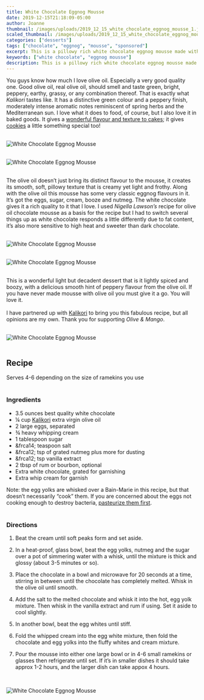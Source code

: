```yaml
---
title: White Chocolate Eggnog Mousse
date: 2019-12-15T21:18:09-05:00
author: Joanne
thumbnail: /images/uploads/2019_12_15_white_chocolate_eggnog_mousse_1.jpg
scaled_thumbnail: /images/uploads/2019_12_15_white_chocolate_eggnog_mousse_0.jpg
categories: ["desserts"]
tags: ["chocolate", "eggnog", "mousse", "sponsored"]
excerpt: This is a pillowy rich white chocolate eggnog mousse made with luscious fruity olive oil
keywords: ["white chocolate", "eggnog mousse"]
description: This is a pillowy rich white chocolate eggnog mousse made with luscious fruity olive oil
---
```


You guys know how much I love olive oil. Especially a very good quality one. Good olive oil, real olive oil, should smell and taste green, bright, peppery, earthy, grassy, or any combination thereof. That is exactly what _Kalikori_ tastes like. It has a distinctive green colour and a peppery finish, moderately intense aromatic notes reminiscent of spring herbs and the Mediterranean sun. I love what it does to food, of course, but I also love it in baked goods. It gives a [wonderful flavour and texture to cakes](https://www.oliveandmango.com/vegan-chocolate-olive-oil-cake-with-olive-oil-frosting/); it gives [cookies](https://www.oliveandmango.com/salted-olive-oil-chocolate-chunk-cookies-with-almonds/) a little something special too! 
</br>
</br>

![White Chocolate Eggnog Mousse](/images/uploads/2019_12_15_white_chocolate_eggnog_mousse_2.jpg)
</br>
</br>

![White Chocolate Eggnog Mousse](/images/uploads/2019_12_15_white_chocolate_eggnog_mousse_3.jpg)
</br>
</br>

The olive oil doesn’t just bring its distinct flavour to the mousse, it creates its smooth, soft, pillowy texture that is creamy yet light and frothy. Along with the olive oil this mousse has some very classic eggnog flavours in it. It’s got the eggs, sugar, cream, booze and nutmeg. The white chocolate gives it a rich quality to it that I love. I used _Nigella Lawson’s_ recipe for olive oil chocolate mousse as a basis for the recipe but I had to switch several things up as white chocolate responds a little differently due to fat content, it’s also more sensitive to high heat and sweeter than dark chocolate. 
</br>
</br>

![White Chocolate Eggnog Mousse](/images/uploads/2019_12_15_white_chocolate_eggnog_mousse_4.jpg)
</br>
</br>

![White Chocolate Eggnog Mousse](/images/uploads/2019_12_15_white_chocolate_eggnog_mousse_5.jpg)
</br>
</br>

This is a wonderful light but decadent dessert that is it lightly spiced and boozy, with a delicious smooth hint of peppery flavour from the olive oil. If you have never made mousse with olive oil you must give it a go. You will love it. 
</br>
</br>
I have partnered up with <span class="highlight"><a rel="nofollow" href="http://kalikori.com"><span class="highlight"><a rel="nofollow" href="http://kalikori.com">Kalikori</a></span></a></span> to bring you this fabulous recipe, but all opinions are my own. Thank you for supporting _Olive & Mango_.
</br>
</br>

![White Chocolate Eggnog Mousse](/images/uploads/2019_12_15_white_chocolate_eggnog_mousse_6.jpg)
</br>
</br>


## Recipe
Serves 4-6 depending on the size of ramekins you use
</br>
</br>

### Ingredients

* <span itemprop="ingredients">3.5 ounces best quality white chocolate</span>
* <span itemprop="ingredients">¼ cup <span class="highlight"><a rel="nofollow" href="http://kalikori.com">Kalikori</a></span> extra virgin olive oil</span>
* <span itemprop="ingredients">2 large eggs, separated</span>
* <span itemprop="ingredients">¾ heavy whipping cream</span>
* <span itemprop="ingredients">1 tablespoon sugar</span>
* <span itemprop="ingredients">&frca14; teaspoon salt</span>
* <span itemprop="ingredients">&frca12; tsp of grated nutmeg plus more for dusting </span>
* <span itemprop="ingredients">&frca12; tsp vanilla extract </span>
* <span itemprop="ingredients">2 tbsp of rum or bourbon, optional</span>
* <span itemprop="ingredients">Extra white chocolate, grated for garnishing</span>
* <span itemprop="ingredients">Extra whip cream for garnish</span>

Note: the egg yolks are whisked over a Bain-Marie in this recipe, but that doesn’t necessarily “cook” them. If you are concerned about the eggs not cooking enough to destroy bacteria, [pasteurize them first](https://www.thespruceeats.com/pasteurize-eggs-in-the-microwave-995505). 
</br>
</br>

### Directions

1. Beat the cream until soft peaks form and set aside.

2. In a heat-proof, glass bowl, beat the egg yolks, nutmeg and the sugar over a pot of simmering water with a whisk, until the mixture is thick and glossy (about 3-5 minutes or so).

3. Place the chocolate in a bowl and microwave for 20 seconds at a time, stirring in between until the chocolate has completely melted. Whisk in the olive oil until smooth. 
4. Add the salt to the melted chocolate and whisk it into the hot, egg yolk mixture. Then whisk in the vanilla extract and rum if using. Set it aside to cool slightly. 

5. In another bowl, beat the egg whites until stiff.

6. Fold the whipped cream into the egg white mixture, then fold the chocolate and egg yolks into the fluffy whites and cream mixture.

7. Pour the mousse into either one large bowl or in 4-6 small ramekins or glasses then refrigerate until set. If it’s in smaller dishes it should take approx 1-2 hours, and the larger dish can take appox 4 hours.

</br>

![White Chocolate Eggnog Mousse](/images/uploads/2019_12_15_white_chocolate_eggnog_mousse_7.jpg)